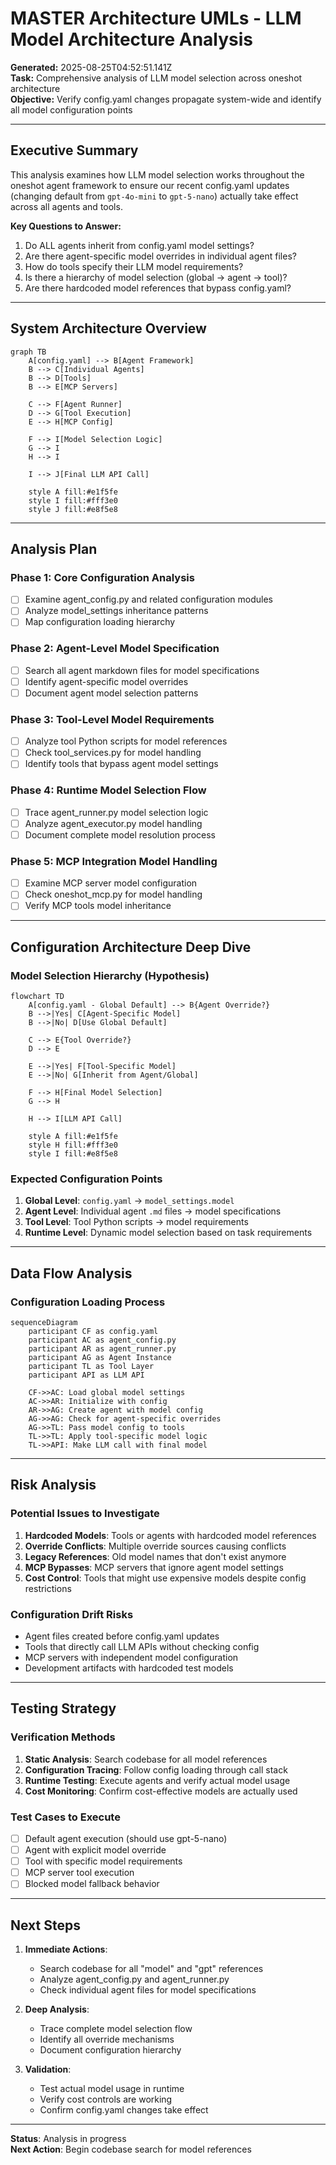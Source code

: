 # MASTER Architecture UMLs - LLM Model Architecture Analysis

**Generated:** 2025-08-25T04:52:51.141Z  
**Task:** Comprehensive analysis of LLM model selection across oneshot architecture  
**Objective:** Verify config.yaml changes propagate system-wide and identify all model configuration points

---

## Executive Summary

This analysis examines how LLM model selection works throughout the oneshot agent framework to ensure our recent config.yaml updates (changing default from `gpt-4o-mini` to `gpt-5-nano`) actually take effect across all agents and tools.

**Key Questions to Answer:**
1. Do ALL agents inherit from config.yaml model settings?
2. Are there agent-specific model overrides in individual agent files?
3. How do tools specify their LLM model requirements?
4. Is there a hierarchy of model selection (global → agent → tool)?
5. Are there hardcoded model references that bypass config.yaml?

---

## System Architecture Overview

```mermaid
graph TB
    A[config.yaml] --> B[Agent Framework]
    B --> C[Individual Agents]
    B --> D[Tools]
    B --> E[MCP Servers]
    
    C --> F[Agent Runner]
    D --> G[Tool Execution]
    E --> H[MCP Config]
    
    F --> I[Model Selection Logic]
    G --> I
    H --> I
    
    I --> J[Final LLM API Call]
    
    style A fill:#e1f5fe
    style I fill:#fff3e0
    style J fill:#e8f5e8
```

---

## Analysis Plan

### Phase 1: Core Configuration Analysis
- [ ] Examine agent_config.py and related configuration modules
- [ ] Analyze model_settings inheritance patterns
- [ ] Map configuration loading hierarchy

### Phase 2: Agent-Level Model Specification
- [ ] Search all agent markdown files for model specifications
- [ ] Identify agent-specific model overrides
- [ ] Document agent model selection patterns

### Phase 3: Tool-Level Model Requirements
- [ ] Analyze tool Python scripts for model references
- [ ] Check tool_services.py for model handling
- [ ] Identify tools that bypass agent model settings

### Phase 4: Runtime Model Selection Flow
- [ ] Trace agent_runner.py model selection logic
- [ ] Analyze agent_executor.py model handling
- [ ] Document complete model resolution process

### Phase 5: MCP Integration Model Handling
- [ ] Examine MCP server model configuration
- [ ] Check oneshot_mcp.py for model handling
- [ ] Verify MCP tools model inheritance

---

## Configuration Architecture Deep Dive

### Model Selection Hierarchy (Hypothesis)
```mermaid
flowchart TD
    A[config.yaml - Global Default] --> B{Agent Override?}
    B -->|Yes| C[Agent-Specific Model]
    B -->|No| D[Use Global Default]
    
    C --> E{Tool Override?}
    D --> E
    
    E -->|Yes| F[Tool-Specific Model]
    E -->|No| G[Inherit from Agent/Global]
    
    F --> H[Final Model Selection]
    G --> H
    
    H --> I[LLM API Call]
    
    style A fill:#e1f5fe
    style H fill:#fff3e0
    style I fill:#e8f5e8
```

### Expected Configuration Points
1. **Global Level**: `config.yaml` → `model_settings.model`
2. **Agent Level**: Individual agent `.md` files → model specifications
3. **Tool Level**: Tool Python scripts → model requirements
4. **Runtime Level**: Dynamic model selection based on task requirements

---

## Data Flow Analysis

### Configuration Loading Process
```mermaid
sequenceDiagram
    participant CF as config.yaml
    participant AC as agent_config.py
    participant AR as agent_runner.py
    participant AG as Agent Instance
    participant TL as Tool Layer
    participant API as LLM API
    
    CF->>AC: Load global model settings
    AC->>AR: Initialize with config
    AR->>AG: Create agent with model config
    AG->>AG: Check for agent-specific overrides
    AG->>TL: Pass model config to tools
    TL->>TL: Apply tool-specific model logic
    TL->>API: Make LLM call with final model
```

---

## Risk Analysis

### Potential Issues to Investigate
1. **Hardcoded Models**: Tools or agents with hardcoded model references
2. **Override Conflicts**: Multiple override sources causing conflicts
3. **Legacy References**: Old model names that don't exist anymore
4. **MCP Bypasses**: MCP servers that ignore agent model settings
5. **Cost Control**: Tools that might use expensive models despite config restrictions

### Configuration Drift Risks
- Agent files created before config.yaml updates
- Tools that directly call LLM APIs without checking config
- MCP servers with independent model configuration
- Development artifacts with hardcoded test models

---

## Testing Strategy

### Verification Methods
1. **Static Analysis**: Search codebase for all model references
2. **Configuration Tracing**: Follow config loading through call stack
3. **Runtime Testing**: Execute agents and verify actual model usage
4. **Cost Monitoring**: Confirm cost-effective models are actually used

### Test Cases to Execute
- [ ] Default agent execution (should use gpt-5-nano)
- [ ] Agent with explicit model override
- [ ] Tool with specific model requirements
- [ ] MCP server tool execution
- [ ] Blocked model fallback behavior

---

## Next Steps

1. **Immediate Actions**:
   - Search codebase for all "model" and "gpt" references
   - Analyze agent_config.py and agent_runner.py
   - Check individual agent files for model specifications

2. **Deep Analysis**:
   - Trace complete model selection flow
   - Identify all override mechanisms
   - Document configuration hierarchy

3. **Validation**:
   - Test actual model usage in runtime
   - Verify cost controls are working
   - Confirm config.yaml changes take effect

---

**Status**: Analysis in progress  
**Next Action**: Begin codebase search for model references
